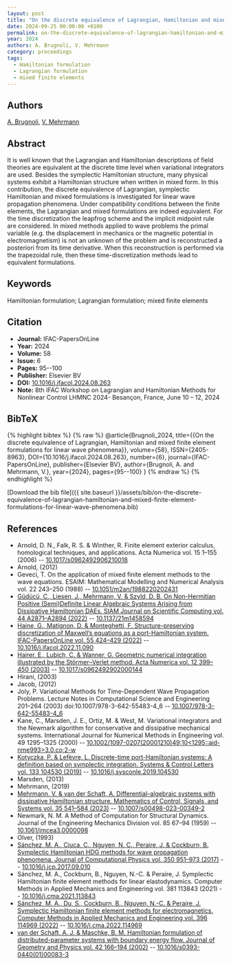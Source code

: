 ```yaml
---
layout: post
title: "On the discrete equivalence of Lagrangian, Hamiltonian and mixed finite element formulations for linear wave phenomena"
date: 2024-09-25 00:00:00 +0100
permalink: on-the-discrete-equivalence-of-lagrangian-hamiltonian-and-mixed-finite-element-formulations-for-linear-wave-phenomena
year: 2024
authors: A. Brugnoli, V. Mehrmann
category: proceedings
tags:
  - Hamiltonian formulation
  - Lagrangian formulation
  - mixed finite elements
---
```

 
## Authors
[A. Brugnoli](authors/andrea-brugnoli), [V. Mehrmann](authors/volker-mehrmann)
 
## Abstract
It is well known that the Lagrangian and Hamiltonian descriptions of field theories are equivalent at the discrete time level when variational integrators are used. Besides the symplectic Hamiltonian structure, many physical systems exhibit a Hamiltonian structure when written in mixed form. In this contribution, the discrete equivalence of Lagrangian, symplectic Hamiltonian and mixed formulations is investigated for linear wave propagation phenomena. Under compatibility conditions between the finite elements, the Lagrangian and mixed formulations are indeed equivalent. For the time discretization the leapfrog scheme and the implicit midpoint rule are considered. In mixed methods applied to wave problems the primal variable (e.g. the displacement in mechanics or the magnetic potential in electromagnetism) is not an unknown of the problem and is reconstructed a posteriori from its time derivative. When this reconstruction is performed via the trapezoidal rule, then these time-discretization methods lead to equivalent formulations.
 
## Keywords
Hamiltonian formulation; Lagrangian formulation; mixed finite elements
 
## Citation
- **Journal:** IFAC-PapersOnLine
- **Year:** 2024
- **Volume:** 58
- **Issue:** 6
- **Pages:** 95--100
- **Publisher:** Elsevier BV
- **DOI:** [10.1016/j.ifacol.2024.08.263](https://doi.org/10.1016/j.ifacol.2024.08.263)
- **Note:** 8th IFAC Workshop on Lagrangian and Hamiltonian Methods for Nonlinear Control LHMNC 2024- Besançon, France, June 10 – 12, 2024
 
## BibTeX
{% highlight bibtex %}
{% raw %}
@article{Brugnoli_2024,
  title={{On the discrete equivalence of Lagrangian, Hamiltonian and mixed finite element formulations for linear wave phenomena}},
  volume={58},
  ISSN={2405-8963},
  DOI={10.1016/j.ifacol.2024.08.263},
  number={6},
  journal={IFAC-PapersOnLine},
  publisher={Elsevier BV},
  author={Brugnoli, A. and Mehrmann, V.},
  year={2024},
  pages={95--100}
}
{% endraw %}
{% endhighlight %}
 
[Download the bib file]({{ site.baseurl }}/assets/bib/on-the-discrete-equivalence-of-lagrangian-hamiltonian-and-mixed-finite-element-formulations-for-linear-wave-phenomena.bib)
 
## References
- Arnold, D. N., Falk, R. S. & Winther, R. Finite element exterior calculus, homological techniques, and applications. Acta Numerica vol. 15 1–155 (2006) -- [10.1017/s0962492906210018](https://doi.org/10.1017/s0962492906210018)
- Arnold, (2012)
- Geveci, T. On the application of mixed finite element methods to the wave equations. ESAIM: Mathematical Modelling and Numerical Analysis vol. 22 243–250 (1988) -- [10.1051/m2an/1988220202431](https://doi.org/10.1051/m2an/1988220202431)
- [Güdücü, C., Liesen, J., Mehrmann, V. & Szyld, D. B. On Non-Hermitian Positive (Semi)Definite Linear Algebraic Systems Arising from Dissipative Hamiltonian DAEs. SIAM Journal on Scientific Computing vol. 44 A2871–A2894 (2022)](on-non-hermitian-positive-semi-definite-linear-algebraic-systems-arising-from-dissipative-hamiltonian-daes) -- [10.1137/21m1458594](https://doi.org/10.1137/21m1458594)
- [Haine, G., Matignon, D. & Monteghetti, F. Structure-preserving discretization of Maxwell’s equations as a port-Hamiltonian system. IFAC-PapersOnLine vol. 55 424–429 (2022)](structure-preserving-discretization-of-maxwell-s-equations-as-a-port-hamiltonian-system) -- [10.1016/j.ifacol.2022.11.090](https://doi.org/10.1016/j.ifacol.2022.11.090)
- [Hairer, E., Lubich, C. & Wanner, G. Geometric numerical integration illustrated by the Störmer–Verlet method. Acta Numerica vol. 12 399–450 (2003)](geometric-numerical-integration-illustrated-by-the-stormer-verlet-method) -- [10.1017/s0962492902000144](https://doi.org/10.1017/s0962492902000144)
- Hirani, (2003)
- Jacob, (2012)
- Joly, P. Variational Methods for Time-Dependent Wave Propagation Problems. Lecture Notes in Computational Science and Engineering 201–264 (2003) doi:10.1007/978-3-642-55483-4_6 -- [10.1007/978-3-642-55483-4_6](https://doi.org/10.1007/978-3-642-55483-4_6)
- Kane, C., Marsden, J. E., Ortiz, M. & West, M. Variational integrators and the Newmark algorithm for conservative and dissipative mechanical systems. International Journal for Numerical Methods in Engineering vol. 49 1295–1325 (2000) -- [10.1002/1097-0207(20001210)49:10<1295::aid-nme993>3.0.co;2-w](https://doi.org/10.1002/1097-0207(20001210)49:10<1295::aid-nme993>3.0.co;2-w)
- [Kotyczka, P. & Lefèvre, L. Discrete-time port-Hamiltonian systems: A definition based on symplectic integration. Systems &amp; Control Letters vol. 133 104530 (2019)](discrete-time-port-hamiltonian-systems-a-definition-based-on-symplectic-integration) -- [10.1016/j.sysconle.2019.104530](https://doi.org/10.1016/j.sysconle.2019.104530)
- Marsden, (2013)
- Mehrmann, (2019)
- [Mehrmann, V. & van der Schaft, A. Differential–algebraic systems with dissipative Hamiltonian structure. Mathematics of Control, Signals, and Systems vol. 35 541–584 (2023)](differential-algebraic-systems-with-dissipative-hamiltonian-structure) -- [10.1007/s00498-023-00349-2](https://doi.org/10.1007/s00498-023-00349-2)
- Newmark, N. M. A Method of Computation for Structural Dynamics. Journal of the Engineering Mechanics Division vol. 85 67–94 (1959) -- [10.1061/jmcea3.0000098](https://doi.org/10.1061/jmcea3.0000098)
- Olver, (1993)
- [Sánchez, M. A., Ciuca, C., Nguyen, N. C., Peraire, J. & Cockburn, B. Symplectic Hamiltonian HDG methods for wave propagation phenomena. Journal of Computational Physics vol. 350 951–973 (2017)](symplectic-hamiltonian-hdg-methods-for-wave-propagation-phenomena) -- [10.1016/j.jcp.2017.09.010](https://doi.org/10.1016/j.jcp.2017.09.010)
- Sánchez, M. A., Cockburn, B., Nguyen, N.-C. & Peraire, J. Symplectic Hamiltonian finite element methods for linear elastodynamics. Computer Methods in Applied Mechanics and Engineering vol. 381 113843 (2021) -- [10.1016/j.cma.2021.113843](https://doi.org/10.1016/j.cma.2021.113843)
- [Sánchez, M. A., Du, S., Cockburn, B., Nguyen, N.-C. & Peraire, J. Symplectic Hamiltonian finite element methods for electromagnetics. Computer Methods in Applied Mechanics and Engineering vol. 396 114969 (2022)](symplectic-hamiltonian-finite-element-methods-for-electromagnetics) -- [10.1016/j.cma.2022.114969](https://doi.org/10.1016/j.cma.2022.114969)
- [van der Schaft, A. J. & Maschke, B. M. Hamiltonian formulation of distributed-parameter systems with boundary energy flow. Journal of Geometry and Physics vol. 42 166–194 (2002)](hamiltonian-formulation-of-distributed-parameter-systems-with-boundary-energy-flow) -- [10.1016/s0393-0440(01)00083-3](https://doi.org/10.1016/s0393-0440(01)00083-3)

